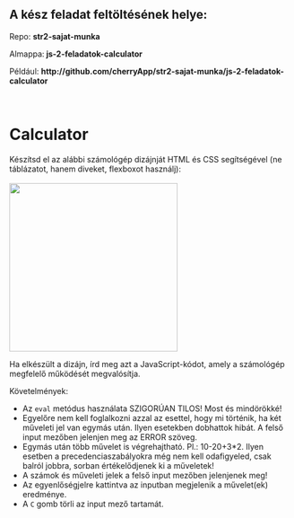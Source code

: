<div class="fr-view">
<h2>A kész feladat feltöltésének helye:</h2>
<p>Repo: <strong>str2-sajat-munka</strong></p>
<p>Almappa:<strong>&nbsp;js-2-feladatok-calculator</strong></p>
<p>Például: <strong>http://github</strong><strong>.com/cherryApp/</strong><strong>str2-sajat-munka/<strong>js-2-feladatok-calculator</strong></strong></p>
<p><br></p>
<h1 id="calculator">Calculator</h1>
<p>Készítsd el az alábbi számológép dizájnját HTML és CSS segítségével (ne táblázatot, hanem diveket, flexboxot használj):<br><br><img src="https://files.cdn.thinkific.com/file_uploads/219412/images/01b/99a/6bb/calculator.jpg" style="width: 300px;" class="fr-fic fr-dib fr-fil" srcset="https://files.cdn.thinkific.com/file_uploads/219412/images/01b/99a/6bb/calculator.jpg?width=1920 1x, https://files.cdn.thinkific.com/file_uploads/219412/images/01b/99a/6bb/calculator.jpg?width=1920&amp;dpr=2 2x, https://files.cdn.thinkific.com/file_uploads/219412/images/01b/99a/6bb/calculator.jpg?width=1920&amp;dpr=3 3x"></p>
<p>Ha elkészült a dizájn, írd meg azt a JavaScript-kódot, amely a számológép megfelelő működését megvalósítja.</p>
<p>Követelmények:&nbsp;</p>
<ul>
<li>Az <code>eval</code> metódus használata SZIGORÚAN TILOS! Most és mindörökké!</li>
<li>Egyelőre nem kell foglalkozni azzal az esettel, hogy mi történik, ha két műveleti jel van egymás után. Ilyen esetekben dobhattok hibát. A felső input mezőben jelenjen meg az ERROR szöveg.&nbsp;</li>
<li>Egymás után több művelet is végrehajtható. Pl.: 10-20+3*2. Ilyen esetben a precedenciaszabályokra még nem kell odafigyeled, csak balról jobbra, sorban értékelődjenek ki a műveletek!</li>
<li>A számok és műveleti jelek a felső input mezőben jelenjenek meg!</li>
<li>Az egyenlőségjelre kattintva az inputban megjelenik a művelet(ek) eredménye.</li>
<li>A <code>C</code> gomb törli az input mező tartamát.</li>
</ul>
</div>